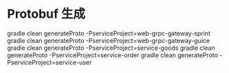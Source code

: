 # Protobuf 生成

gradle clean generateProto -PserviceProject=web-grpc-gateway-sprint
gradle clean generateProto -PserviceProject=web-grpc-gateway-guice
gradle clean generateProto -PserviceProject=service-goods
gradle clean generateProto -PserviceProject=service-order
gradle clean generateProto -PserviceProject=service-user